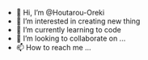 - 👋 Hi, I’m @Houtarou-Oreki
- 👀 I’m interested in creating new thing
- 🌱 I’m currently learning to code
- 💞️ I’m looking to collaborate on ...
- 📫 How to reach me ...

<!---
Houtarou-Oreki/Houtarou-Oreki is a ✨ special ✨ repository because its `README.md` (this file) appears on your GitHub profile.
You can click the Preview link to take a look at your changes.
--->
